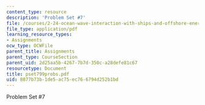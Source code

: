 ```yaml
---
content_type: resource
description: 'Problem Set #7'
file: /courses/2-24-ocean-wave-interaction-with-ships-and-offshore-energy-systems-13-022-spring-2002/8877b73b1de5ac75ec766794d252b1bd_pset799probs.pdf
file_type: application/pdf
learning_resource_types:
- Assignments
ocw_type: OCWFile
parent_title: Assignments
parent_type: CourseSection
parent_uid: 2d25aa5b-4267-7b7d-350c-a28defe81c67
resourcetype: Document
title: pset799probs.pdf
uid: 8877b73b-1de5-ac75-ec76-6794d252b1bd
---
```

Problem Set #7

